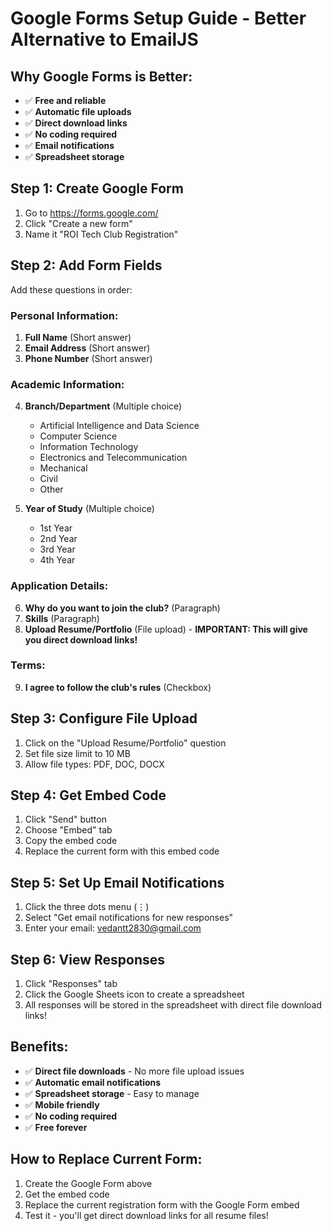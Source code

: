 # Google Forms Setup Guide - Better Alternative to EmailJS

## Why Google Forms is Better:
- ✅ **Free and reliable**
- ✅ **Automatic file uploads**
- ✅ **Direct download links**
- ✅ **No coding required**
- ✅ **Email notifications**
- ✅ **Spreadsheet storage**

## Step 1: Create Google Form
1. Go to https://forms.google.com/
2. Click "Create a new form"
3. Name it "ROI Tech Club Registration"

## Step 2: Add Form Fields
Add these questions in order:

### Personal Information:
1. **Full Name** (Short answer)
2. **Email Address** (Short answer)
3. **Phone Number** (Short answer)

### Academic Information:
4. **Branch/Department** (Multiple choice)
   - Artificial Intelligence and Data Science
   - Computer Science
   - Information Technology
   - Electronics and Telecommunication
   - Mechanical
   - Civil
   - Other

5. **Year of Study** (Multiple choice)
   - 1st Year
   - 2nd Year
   - 3rd Year
   - 4th Year

### Application Details:
6. **Why do you want to join the club?** (Paragraph)
7. **Skills** (Paragraph)
8. **Upload Resume/Portfolio** (File upload) - **IMPORTANT: This will give you direct download links!**

### Terms:
9. **I agree to follow the club's rules** (Checkbox)

## Step 3: Configure File Upload
1. Click on the "Upload Resume/Portfolio" question
2. Set file size limit to 10 MB
3. Allow file types: PDF, DOC, DOCX

## Step 4: Get Embed Code
1. Click "Send" button
2. Choose "Embed" tab
3. Copy the embed code
4. Replace the current form with this embed code

## Step 5: Set Up Email Notifications
1. Click the three dots menu (⋮)
2. Select "Get email notifications for new responses"
3. Enter your email: vedantt2830@gmail.com

## Step 6: View Responses
1. Click "Responses" tab
2. Click the Google Sheets icon to create a spreadsheet
3. All responses will be stored in the spreadsheet with direct file download links!

## Benefits:
- ✅ **Direct file downloads** - No more file upload issues
- ✅ **Automatic email notifications**
- ✅ **Spreadsheet storage** - Easy to manage
- ✅ **Mobile friendly**
- ✅ **No coding required**
- ✅ **Free forever**

## How to Replace Current Form:
1. Create the Google Form above
2. Get the embed code
3. Replace the current registration form with the Google Form embed
4. Test it - you'll get direct download links for all resume files! 